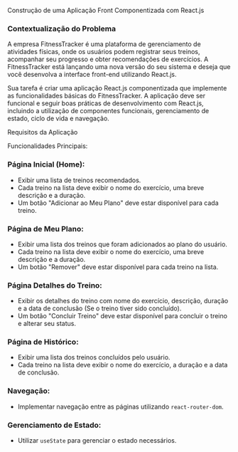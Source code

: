 Construção de uma Aplicação Front Componentizada com React.js

### Contextualização do Problema

A empresa FitnessTracker é uma plataforma de gerenciamento de atividades físicas, onde os usuários podem registrar seus treinos, acompanhar seu progresso e obter recomendações de exercícios. A FitnessTracker está lançando uma nova versão do seu sistema e deseja que você desenvolva a interface front-end utilizando React.js.

Sua tarefa é criar uma aplicação React.js componentizada que implemente as funcionalidades básicas do FitnessTracker. A aplicação deve ser funcional e seguir boas práticas de desenvolvimento com React.js, incluindo a utilização de componentes funcionais, gerenciamento de estado, ciclo de vida e navegação.

Requisitos da Aplicação

Funcionalidades Principais:

### Página Inicial (Home):

- Exibir uma lista de treinos recomendados.
- Cada treino na lista deve exibir o nome do exercício, uma breve descrição e a duração.
- Um botão "Adicionar ao Meu Plano" deve estar disponível para cada treino.

### Página de Meu Plano:

- Exibir uma lista dos treinos que foram adicionados ao plano do usuário.
- Cada treino na lista deve exibir o nome do exercício, uma breve descrição e a duração.
- Um botão "Remover" deve estar disponível para cada treino na lista.

### Página Detalhes do Treino:

- Exibir os detalhes do treino com nome do exercício, descrição, duração e a data de conclusão (Se o treino tiver sido concluído).
- Um botão "Concluir Treino" deve estar disponível para concluir o treino e alterar seu status.

### Página de Histórico:

- Exibir uma lista dos treinos concluídos pelo usuário.
- Cada treino na lista deve exibir o nome do exercício, a duração e a data de conclusão.

### Navegação:

- Implementar navegação entre as páginas utilizando `react-router-dom`.

### Gerenciamento de Estado:

- Utilizar `useState` para gerenciar o estado necessários.
